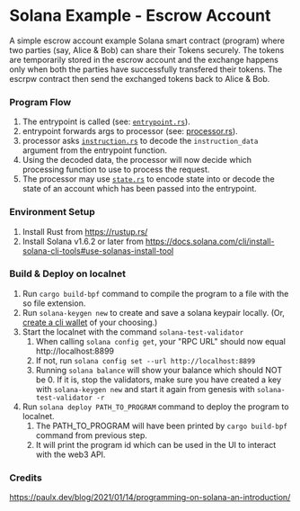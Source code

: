 # Solana Example - Escrow Account
A simple escrow account example Solana smart contract (program) where two parties (say, Alice & Bob) can share their Tokens securely. The tokens are temporarily stored in the escrow account and the exchange happens only when both the parties have successfully transfered their tokens. The escrpw contract then send the exchanged tokens back to Alice & Bob.

### Program Flow
1. The entrypoint is called (see: [`entrypoint.rs`](src/entryopint.rs)).
2. entrypoint forwards args to processor (see: [processor.rs](src/processor.rs)).
3. processor asks [`instruction.rs`](src/instruction.rs) to decode the `instruction_data` argument from the entrypoint function.
4. Using the decoded data, the processor will now decide which processing function to use to process the request.
5. The processor may use [`state.rs`](src/state.rs) to encode state into or decode the state of an account which has been passed into the entrypoint.


### Environment Setup
1. Install Rust from https://rustup.rs/
2. Install Solana v1.6.2 or later from https://docs.solana.com/cli/install-solana-cli-tools#use-solanas-install-tool

### Build & Deploy on localnet

1. Run `cargo build-bpf` command to compile the program to a file with the so file extension.
2. Run `solana-keygen new` to create and save a solana keypair locally. (Or, [create a cli wallet](https://docs.solana.com/wallet-guide/cli) of your choosing.)
3. Start the localnet with the command `solana-test-validator`
   1. When calling `solana config get`, your "RPC URL" should now equal http://localhost:8899
   2. If not, run `solana config set --url http://localhost:8899`
   3. Running `solana balance` will show your balance which should NOT be 0. If it is, stop the validators, make sure you have created a key with `solana-keygen new` and start it again from genesis with `solana-test-validator -r`
4. Run `solana deploy PATH_TO_PROGRAM` command to deploy the program to localnet.
   1. The PATH_TO_PROGRAM will have been printed by `cargo build-bpf` command from previous step.
   2. It will print the program id which can be used in the UI to interact with the web3 API.



### Credits
https://paulx.dev/blog/2021/01/14/programming-on-solana-an-introduction/
